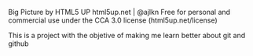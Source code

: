 Big Picture by HTML5 UP
html5up.net | @ajlkn
Free for personal and commercial use under the CCA 3.0 license (html5up.net/license)

This is a project with the objetive of making me learn better about git and github
